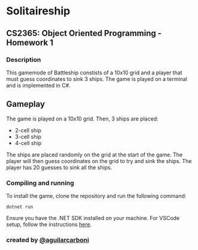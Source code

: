 # Solitaireship

## CS2365: Object Oriented Programming - Homework 1

### Description
 
This gamemode of Battleship constists of a 10x10 grid and a player that must guess coordinates to sink 3 ships. The game is played on a terminal and is implemented in C#.

## Gameplay
The game is played on a 10x10 grid. Then, 3 ships are placed:

- 2-cell ship
- 3-cell ship
- 4-cell ship

The ships are placed randomly on the grid at the start of the game. The player will then guess coordinates on the grid to try and sink the ships. The player has 20 guesses to sink all the ships.

### Compiling and running

To install the game, clone the repository and run the following command:

```
dotnet run
```

Ensure you have the .NET SDK installed on your machine. For VSCode setup, follow the instructions [here](https://code.visualstudio.com/docs/languages/dotnet#_setting-up-vs-code-for-net-development).


### created by [@aguilarcarboni](https://github.com/aguilarcarboni/)
